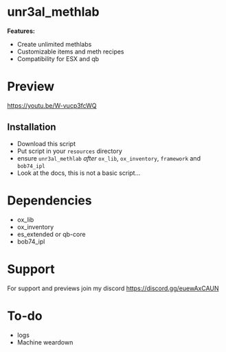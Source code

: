 # unr3al_methlab

<b>Features:</b>
- Create unlimited methlabs
- Customizable items and meth recipes
- Compatibility for ESX and qb

# Preview
https://youtu.be/W-vucp3fcWQ

## Installation

- Download this script
- Put script in your `resources` directory
- ensure `unr3al_methlab` *after* `ox_lib`, `ox_inventory`, `framework` and `bob74_ipl`
- Look at the docs, this is not a basic script...

# Dependencies
 - ox_lib
 - ox_inventory
 - es_extended or qb-core
 - bob74_ipl

# Support
For support and previews join my discord
https://discord.gg/euewAxCAUN

# To-do
- logs
- Machine weardown
